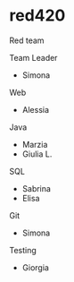 # red420
Red team

Team Leader
- Simona

Web
- Alessia

Java
- Marzia
- Giulia L.

SQL
- Sabrina
- Elisa

Git
- Simona

Testing
- Giorgia
